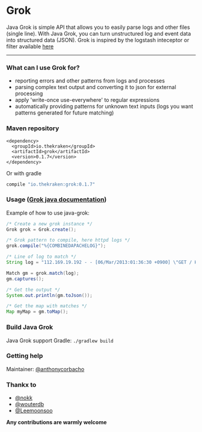 # Grok

Java Grok is simple API that allows you to easily parse logs and other files (single line). With Java Grok, you can turn unstructured log and event data into structured data (JSON).
Grok is inspired by the logstash inteceptor or filter available [here](http://logstash.net/docs/1.4.1/filters/grok)

-----------------------

### What can I use Grok for?

* reporting errors and other patterns from logs and processes
* parsing complex text output and converting it to json for external processing
* apply 'write-once use-everywhere' to regular expressions
* automatically providing patterns for unknown text inputs (logs you want patterns generated for future matching)

### Maven repository

```maven
<dependency>
  <groupId>io.thekraken</groupId>
  <artifactId>grok</artifactId>
  <version>0.1.7</version>
</dependency>
```

Or with gradle

```gradle
compile "io.thekraken:grok:0.1.7"
```

### Usage ([Grok java documentation](http://grok.nflabs.com/javadoc))
Example of how to use java-grok:

```java
/* Create a new grok instance */
Grok grok = Grok.create();

/* Grok pattern to compile, here httpd logs */
grok.compile("%{COMBINEDAPACHELOG}");

/* Line of log to match */
String log = "112.169.19.192 - - [06/Mar/2013:01:36:30 +0900] \"GET / HTTP/1.1\" 200 44346 \"-\" \"Mozilla/5.0 (Macintosh; Intel Mac OS X 10_8_2) AppleWebKit/537.22 (KHTML, like Gecko) Chrome/25.0.1364.152 Safari/537.22\"";

Match gm = grok.match(log);
gm.captures();

/* Get the output */
System.out.println(gm.toJson());

/* Get the map with matches */
Map myMap = gm.toMap();
```

### Build Java Grok

Java Grok support Gradle: ``./gradlew build``
 
### Getting help
Maintainer: [@anthonycorbacho](https://github.com/anthonycorbacho)

### Thankx to
 * [@nokk](https://github.com/nokk)
 * [@wouterdb](https://github.com/wouterdb)
 * [@Leemoonsoo](https://github.com/Leemoonsoo)

**Any contributions are warmly welcome**

